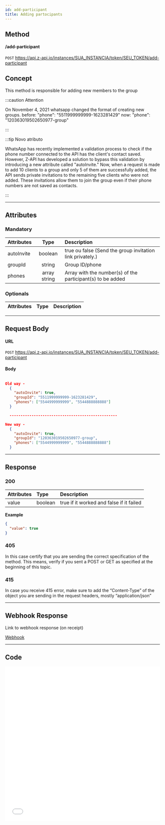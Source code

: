 ```yaml
---
id: add-participant
title: Adding partocipants
---
```


## Method

#### /add-participant

`POST` https://api.z-api.io/instances/SUA_INSTANCIA/token/SEU_TOKEN/add-participant

## Concept

This method is responsible for adding new members to the group 

:::caution Attention

On November 4, 2021 whatsapp changed the format of creating new groups. before: "phone": "5511999999999-1623281429" now: "phone": "120363019502650977-group"

:::

:::tip Novo atributo

WhatsApp has recently implemented a validation process to check if the phone number connected to the API has the client's contact saved. However, Z-API has developed a solution to bypass this validation by introducing a new attribute called "autoInvite." Now, when a request is made to add 10 clients to a group and only 5 of them are successfully added, the API sends private invitations to the remaining five clients who were not added. These invitations allow them to join the group even if their phone numbers are not saved as contacts.

:::

---

## Attributes

### Mandatory

| Attributes| Type|  Description |
| :-- | :-: | :-- |
| autoInvite|   boolean    | true ou false (Send the group invitation link privately.)  |  
| groupId   |   string     | Group ID/phone |
| phones    | array string | Array with the number(s) of the participant(s) to be added |

### Optionals

| Attributes| Type | Description|
| :-------- | :--: | :-------- |

---

## Request Body

#### URL

`POST` https://api.z-api.io/instances/SUA_INSTANCIA/token/SEU_TOKEN/add-participant

#### Body

```json

Old way -
  {
    "autoInvite": true,
    "groupId": "5511999999999-1623281429",
    "phones": ["5544999999999", "5544888888888"]
  }

  -------------------------------------------------

New way -
  {
    "autoInvite": true,
    "groupId": "120363019502650977-group",
    "phones": ["5544999999999", "5544888888888"]
  }

```

---

## Response

### 200

| Attributes| Type    | Description                                         |
| :-------- | :------ | :-------------------------------------------------- |
| value     | boolean | true if it worked and false if it failed            |

**Example**

```json
{
  "value": true
}
```

### 405

In this case certify that you are sending the correct specification of the method. This means, verify if you sent a POST or GET as specified at the beginning of this topic.

### 415

In case you receive 415 error, make sure to add the “Content-Type” of the object you are sending in the request headers, mostly “application/json”

---

## Webhook Response

Link to webhook response (on receipt)

[Webhook](../webhooks/on-message-received#response)

---

## Code

<iframe src="//api.apiembed.com/?source=https://raw.githubusercontent.com/Z-API/z-api-docs/main/json-examples/add-participant.json&targets=all" frameborder="0" scrolling="no" width="100%" height="500px" seamless></iframe>

